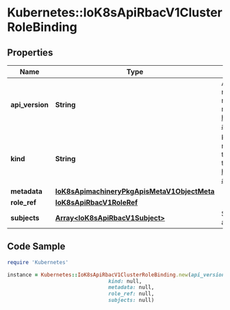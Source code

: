 # Kubernetes::IoK8sApiRbacV1ClusterRoleBinding

## Properties

Name | Type | Description | Notes
------------ | ------------- | ------------- | -------------
**api_version** | **String** | APIVersion defines the versioned schema of this representation of an object. Servers should convert recognized schemas to the latest internal value, and may reject unrecognized values. More info: https://git.k8s.io/community/contributors/devel/sig-architecture/api-conventions.md#resources | [optional] 
**kind** | **String** | Kind is a string value representing the REST resource this object represents. Servers may infer this from the endpoint the client submits requests to. Cannot be updated. In CamelCase. More info: https://git.k8s.io/community/contributors/devel/sig-architecture/api-conventions.md#types-kinds | [optional] 
**metadata** | [**IoK8sApimachineryPkgApisMetaV1ObjectMeta**](IoK8sApimachineryPkgApisMetaV1ObjectMeta.md) |  | [optional] 
**role_ref** | [**IoK8sApiRbacV1RoleRef**](IoK8sApiRbacV1RoleRef.md) |  | 
**subjects** | [**Array&lt;IoK8sApiRbacV1Subject&gt;**](IoK8sApiRbacV1Subject.md) | Subjects holds references to the objects the role applies to. | [optional] 

## Code Sample

```ruby
require 'Kubernetes'

instance = Kubernetes::IoK8sApiRbacV1ClusterRoleBinding.new(api_version: null,
                                 kind: null,
                                 metadata: null,
                                 role_ref: null,
                                 subjects: null)
```


